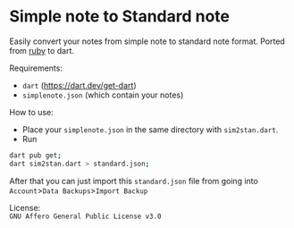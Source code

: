 # Simple note to Standard note
Easily convert your notes from simple note to standard note format. Ported from [ruby](https://github.com/edas/simplenote2standardnote) to dart.

Requirements:
- `dart` (https://dart.dev/get-dart)
- `simplenote.json` (which contain your notes)

How to use:
- Place your `simplenote.json` in the same directory with `sim2stan.dart`.
- Run
```bash
dart pub get;
dart sim2stan.dart > standard.json;
```

After that you can just import this `standard.json` file from going into `Account`>`Data Backups`>`Import Backup`

License:  
`GNU Affero General Public License v3.0`
